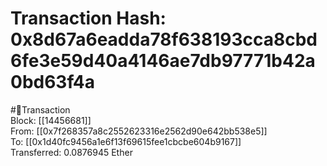 
Transaction Hash: 0x8d67a6eadda78f638193cca8cbd6fe3e59d40a4146ae7db97771b42a0bd63f4a
====================================================================================
  
#💸Transaction  
Block: [[14456681]]  
From: [[0x7f268357a8c2552623316e2562d90e642bb538e5]]  
To: [[0x1d40fc9456a1e6f13f69615fee1cbcbe604b9167]]  
Transferred: 0.0876945 Ether